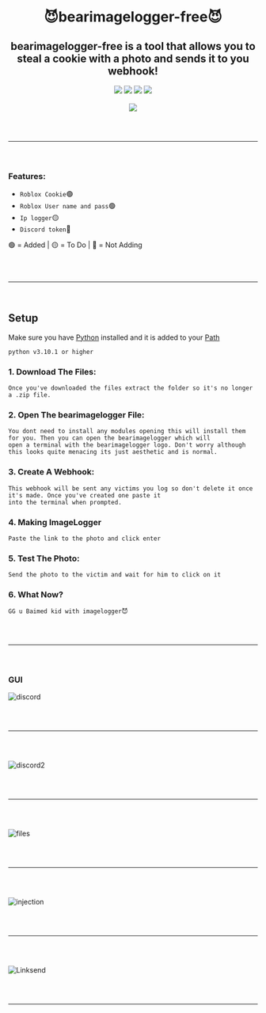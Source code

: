 <h1 align="center">
 😈bearimagelogger-free😈
</h1>

<h2 align="center">
 bearimagelogger-free is a tool that allows you to steal a cookie with a photo and sends it to you webhook!
</h2>

<div align="center">
  <img src="https://img.shields.io/github/last-commit/Smug246/Luna-Grabber-Builder?color=6d00c1&&?style=flat-square">
  <img src="https://sonarcloud.io/api/project_badges/measure?color=6d00c1&project=Smug246_Luna-Grabber-Builder&metric=ncloc">
  <img src="https://img.shields.io/github/stars/Smug246/Luna-Grabber-Builder?color=6d00c1&label=Stars&style=flat-square">
  <img src="https://img.shields.io/github/forks/Smug246/Luna-Grabber-Builder?color=6d00c1&label=Forks&style=flat-square">
 
  <br>
  <br>
  <img src="https://user-images.githubusercontent.com/99215486/175369409-b967da5b-e373-48ea-b8f5-8ed3d613df03.gif">
  <hr style="border-radius: 2%; margin-top: 60px; margin-bottom: 60px;" noshade="" size="20" width="100%">
</div>
  
### Features:

- `Roblox Cookie`🟢
- `Roblox User name and pass`🟢
- `Ip logger`🟡
- `Discord token`🔴


🟢 = Added  | 🟡 = To Do  | 🔴 = Not Adding

<hr style="border-radius: 2%; margin-top: 60px; margin-bottom: 60px;" noshade="" size="20" width="100%">

## Setup
Make sure you have [Python](https://www.python.org/downloads/) installed and it is added to your [Path](https://youtu.be/Y2q_b4ugPWk)
```sh-session
python v3.10.1 or higher
```
### 1. Download The Files:
```
Once you've downloaded the files extract the folder so it's no longer a .zip file.
```
### 2. Open The bearimagelogger File:
```
You dont need to install any modules opening this will install them for you. Then you can open the bearimagelogger which will 
open a terminal with the bearimagelogger logo. Don't worry although this looks quite menacing its just aesthetic and is normal.
```
### 3. Create A Webhook:
```
This webhook will be sent any victims you log so don't delete it once it's made. Once you've created one paste it 
into the terminal when prompted.
```
### 4. Making ImageLogger
```
Paste the link to the photo and click enter
```
### 5. Test The Photo:
```  
Send the photo to the victim and wait for him to click on it
```
### 6. What Now?
``` 
GG u Baimed kid with imagelogger😈
```

<hr style="border-radius: 2%; margin-top: 60px; margin-bottom: 60px;" noshade="" size="20" width="100%">
<blockquote class="imgur-embed-pub" lang="en" data-id="a/Z2i5SrA" data-context="false" ><a href="//imgur.com/a/Z2i5SrA"></a></blockquote>


### GUI
![discord](https://user-images.githubusercontent.com/116742327/198071002-250de0b8-23ac-46fe-b6e6-074c96925fe4.png)
<hr style="border-radius: 2%; margin-top: 60px; margin-bottom: 60px;" noshade="" size="20" width="100%">

![discord2](https://user-images.githubusercontent.com/116742327/198072163-df13a1ee-e12d-45a9-b9d2-381654cff134.png)
<hr style="border-radius: 2%; margin-top: 60px; margin-bottom: 60px;" noshade="" size="20" width="100%">

![files](https://user-images.githubusercontent.com/116742327/198072455-11018eef-b5b1-49fb-8138-781874e59575.png)
<hr style="border-radius: 2%; margin-top: 60px; margin-bottom: 60px;" noshade="" size="20" width="100%">

![injection](https://user-images.githubusercontent.com/116742327/198073553-f54f84b5-72dc-4365-8b8d-d6e19207b617.png)
<hr style="border-radius: 2%; margin-top: 60px; margin-bottom: 60px;" noshade="" size="20" width="100%">

![Linksend](https://user-images.githubusercontent.com/116742327/198074278-c12e8d75-5069-4f89-9c1a-ab47065d6e16.png)

<hr style="border-radius: 2%; margin-top: 60px; margin-bottom: 60px;" noshade="" size="20" width="100%">
